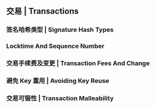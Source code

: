 ## 交易 | Transactions









### 签名哈希类型 | Signature Hash Types

### Locktime And Sequence Number

### 交易手续费及变更 | Transaction Fees And Change

### 避免 Key 重用 | Avoiding Key Reuse

### 交易可锻性 | Transaction Malleability